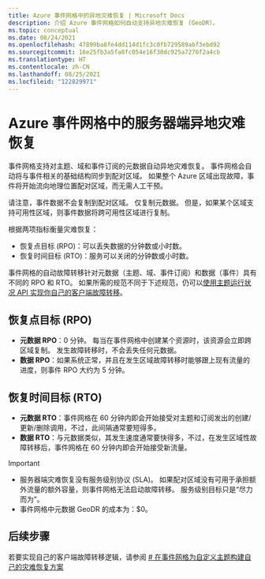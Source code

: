 ```yaml
---
title: Azure 事件网格中的异地灾难恢复 | Microsoft Docs
description: 介绍 Azure 事件网格如何自动支持异地灾难恢复 (GeoDR)。
ms.topic: conceptual
ms.date: 08/24/2021
ms.openlocfilehash: 47899ba8fe4dd114d1fc3c0fb729589abf3ebd92
ms.sourcegitcommit: 16e25fb3a5fa8fc054e16f30dc925a7276f2a4cb
ms.translationtype: HT
ms.contentlocale: zh-CN
ms.lasthandoff: 08/25/2021
ms.locfileid: "122829971"
---
```

# <a name="server-side-geo-disaster-recovery-in-azure-event-grid"></a>Azure 事件网格中的服务器端异地灾难恢复
事件网格支持对主题、域和事件订阅的元数据自动异地灾难恢复。 事件网格会自动将与事件相关的基础结构同步到配对区域。 如果整个 Azure 区域出现故障，事件将开始流向地理位置配对区域，而无需人工干预。 

请注意，事件数据不会复制到配对区域。 仅复制元数据。 但是，如果某个区域支持可用性区域，则事件数据将跨可用性区域进行复制。 

根据两项指标衡量灾难恢复：

- 恢复点目标 (RPO)：可以丢失数据的分钟数或小时数。
- 恢复时间目标 (RTO)：服务可以关闭的分钟数或小时数。

事件网格的自动故障转移针对元数据（主题、域、事件订阅）和数据（事件）具有不同的 RPO 和 RTO。 如果所需的规范不同于下述规范，仍可以[使用主题运行状况 API 实现你自己的客户端故障转移](custom-disaster-recovery.md)。

## <a name="recovery-point-objective-rpo"></a>恢复点目标 (RPO)
- **元数据 RPO**：0 分钟。 每当在事件网格中创建某个资源时，该资源会立即跨区域复制。 发生故障转移时，不会丢失任何元数据。
- **数据 RPO**：如果系统正常，并且在发生区域故障转移时能够跟上现有流量的进度，则事件 RPO 大约为 5 分钟。

## <a name="recovery-time-objective-rto"></a>恢复时间目标 (RTO)
- **元数据 RTO**：事件网格在 60 分钟内即会开始接受对主题和订阅发出的创建/更新/删除调用，不过，此间隔通常要短得多。
- **数据 RTO**：与元数据类似，其发生速度通常要快得多，不过，在发生区域性故障转移后，事件网格在 60 分钟内即会开始接受新流量。

> [!IMPORTANT]
> - 服务器端灾难恢复没有服务级别协议 (SLA)。 如果配对区域没有可用于承担额外流量的额外容量，则事件网格无法启动故障转移。 服务级别目标只是“尽力而为”。 
> - 事件网格中元数据 GeoDR 的成本为：$0。


## <a name="next-steps"></a>后续步骤
若要实现自己的客户端故障转移逻辑，请参阅 [# 在事件网格为自定义主题构建自己的灾难恢复方案](custom-disaster-recovery.md)
